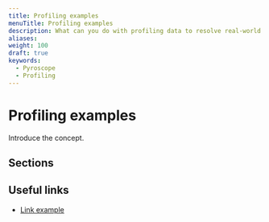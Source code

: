 ```yaml
---
title: Profiling examples
menuTitle: Profiling examples
description: What can you do with profiling data to resolve real-world problems?
aliases:
weight: 100
draft: true
keywords:
  - Pyroscope
  - Profiling
---
```


<!-- This is placeholder page while we get the content written.  -->

# Profiling examples

<!-- The concept title is required. Use a noun-based title that includes the name of the product or feature. For example: Alerting fundamentals.

A concept provides an overview and background information to help users understand a product, interface, or task. Concepts answer the question “what is it?”. Readers learn about features through concepts. Concepts do not include step-by-step procedures or reference material but often link to those materials.

Refer to the [Concept topic documentation](https://grafana.com/docs/writers-toolkit/writing-guide/topic-types/concept/) for guidelines on writing a concept topic.
-->

Introduce the concept.

<!-- The introduction is required. Add an introduction to the concept to summarize the purpose or main point of the feature. -->

## Sections

<!-- Add sections replacing **Sections** with subtitles for each section. Concept topics or sections explain what and why. They do not explain how. If you are a new user, you might look for concept information to learn about what Grafana is, why it might be useful to you, and what the general workflow is. -->

## Useful links

<!-- Link out to task or reference topics related to the concept. -->

- [Link example](https://grafana.com)
